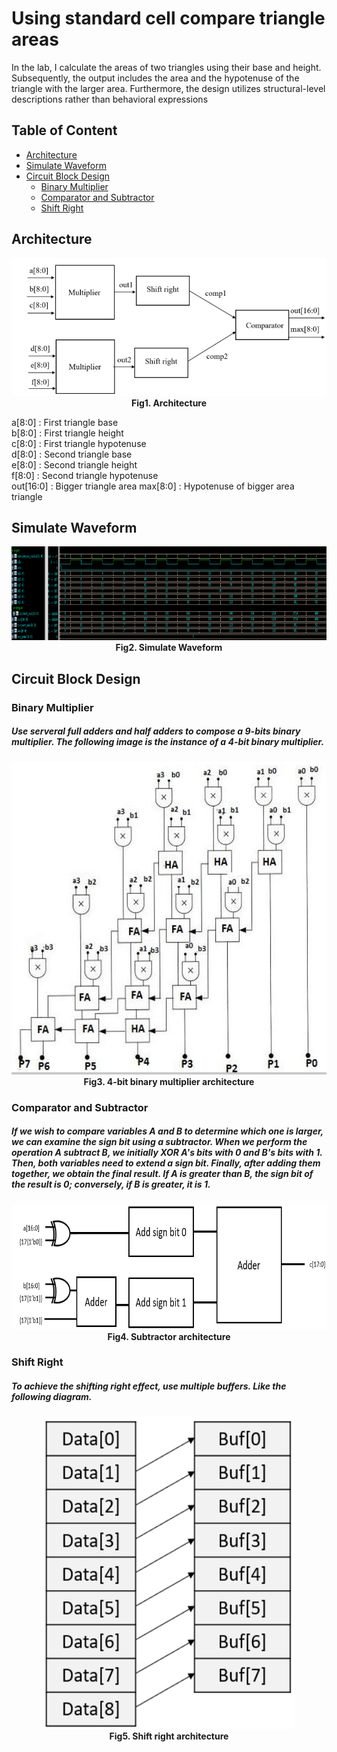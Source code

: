# Using standard cell compare triangle areas

In the lab, I calculate the areas of two triangles using their base and height. Subsequently, the output includes the area and the hypotenuse of the triangle with the larger area. Furthermore, the design utilizes structural-level descriptions rather than behavioral expressions

## Table of Content
- [Architecture](#architecture)
- [Simulate Waveform](#simulate-waveform)
- [Circuit Block Design](#circuit-block-design)
  - [Binary Multiplier](#binary-multiplier)
  - [Comparator and Subtractor](#comparator-and-subtractor)
  - [Shift Right](#shift-right)

## Architecture
<p align="center">
  <img src="https://github.com/RexJian/Using-standard-cell-compare-triangle-areas/blob/main/Architecture.png" width="600" height="220" alt="Architecture">
  <br> <strong>Fig1. Architecture</strong>
</p> 

a[8:0] : First triangle base  
b[8:0] : First triangle height  
c[8:0] : First triangle hypotenuse  
d[8:0] : Second triangle base  
e[8:0] : Second triangle height  
f[8:0] : Second triangle hypotenuse  
out[16:0] : Bigger triangle area
max[8:0] : Hypotenuse of bigger area triangle  

## Simulate Waveform
<p align="center">
  <img src="https://github.com/RexJian/Using-standard-cell-compare-triangle-areas/blob/main/wave.png" width="1300" height="150" alt="wave">
  <br> <strong>Fig2. Simulate Waveform</strong>
</p> 

## Circuit Block Design
  
### Binary Multiplier
##### Use serveral full adders and half adders to compose a 9-bits binary multiplier. The following image is the instance of a 4-bit binary multiplier.
<p align="center">
  <img src="https://github.com/RexJian/Using-standard-cell-compare-triangle-areas/blob/main/Multiplier4Bits_Architecture.png" width="600" height="500" alt="4-bit binary architecture">
  <br> <strong>Fig3. 4-bit binary multiplier architecture</strong>
</p>
  

### Comparator and Subtractor
##### If we wish to compare variables A and B to determine which one is larger, we can examine the sign bit using a subtractor. When we perform the operation A subtract B, we initially XOR A's bits with 0 and B's bits with 1. Then, both variables need to extend a sign bit. Finally, after adding them together, we obtain the final result. If A is greater than B, the sign bit of the result is 0; conversely, if B is greater, it is 1.
<p align="center">
  <img src="https://github.com/RexJian/Using-standard-cell-compare-triangle-areas/blob/main/SubtractorArchitecture.png" width="700" height="200" alt="Subtractor architecture">
  <br> <strong>Fig4. Subtractor architecture</strong>
</p>

### Shift Right
##### To achieve the shifting right effect, use multiple buffers. Like the following diagram.
<p align="center">
  <img src="https://github.com/RexJian/Using-standard-cell-compare-triangle-areas/blob/main/ShiftRightArchitecture.png" width="400" height="500" alt="Shift right architecture">
  <br> <strong>Fig5. Shift right architecture</strong>
</p>
